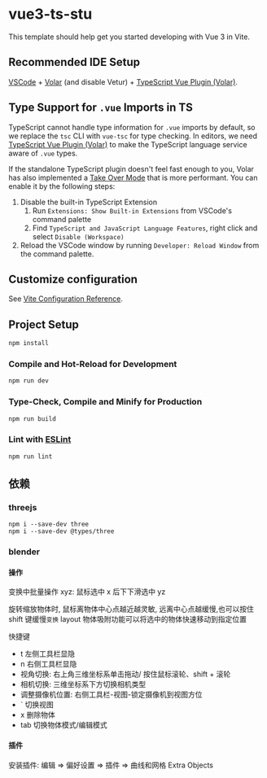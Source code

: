 # vue3-ts-stu

This template should help get you started developing with Vue 3 in Vite.

## Recommended IDE Setup

[VSCode](https://code.visualstudio.com/) + [Volar](https://marketplace.visualstudio.com/items?itemName=Vue.volar) (and disable Vetur) + [TypeScript Vue Plugin (Volar)](https://marketplace.visualstudio.com/items?itemName=Vue.vscode-typescript-vue-plugin).

## Type Support for `.vue` Imports in TS

TypeScript cannot handle type information for `.vue` imports by default, so we replace the `tsc` CLI with `vue-tsc` for type checking. In editors, we need [TypeScript Vue Plugin (Volar)](https://marketplace.visualstudio.com/items?itemName=Vue.vscode-typescript-vue-plugin) to make the TypeScript language service aware of `.vue` types.

If the standalone TypeScript plugin doesn't feel fast enough to you, Volar has also implemented a [Take Over Mode](https://github.com/johnsoncodehk/volar/discussions/471#discussioncomment-1361669) that is more performant. You can enable it by the following steps:

1. Disable the built-in TypeScript Extension
   1. Run `Extensions: Show Built-in Extensions` from VSCode's command palette
   2. Find `TypeScript and JavaScript Language Features`, right click and select `Disable (Workspace)`
2. Reload the VSCode window by running `Developer: Reload Window` from the command palette.

## Customize configuration

See [Vite Configuration Reference](https://vitejs.dev/config/).

## Project Setup

```sh
npm install
```

### Compile and Hot-Reload for Development

```sh
npm run dev
```

### Type-Check, Compile and Minify for Production

```sh
npm run build
```

### Lint with [ESLint](https://eslint.org/)

```sh
npm run lint
```

## 依赖

### threejs

```shell
npm i --save-dev three
npm i --save-dev @types/three
```

### blender

#### 操作

变换中批量操作 xyz: 鼠标选中 x 后下下滑选中 yz

旋转缩放物体时, 鼠标离物体中心点越近越灵敏, 远离中心点越缓慢,也可以按住 shift 键缓慢`变换`
layout 物体吸附功能可以将选中的物体快速移动到指定位置

快捷键

- t 左侧工具栏显隐
- n 右侧工具栏显隐
- 视角切换: 右上角三维坐标系单击拖动/ 按住鼠标滚轮、shift + 滚轮
- 相机切换: 三维坐标系下方切换相机类型
- 调整摄像机位置: 右侧工具栏-视图-锁定摄像机到视图方位
- ` 切换视图
- x 删除物体
- tab 切换物体模式/编辑模式

#### 插件

安装插件: 编辑 => 偏好设置 => 插件 => 曲线和网格 Extra Objects
